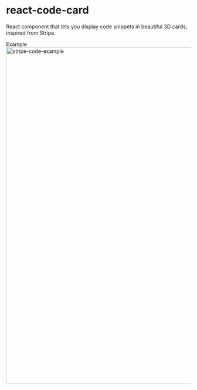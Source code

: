 # react-code-card

React component that lets you display code snippets in beautiful 3D cards, inspired from Stripe.

Example
<img width="915" alt="stripe-code-example" src="https://user-images.githubusercontent.com/13731210/61898499-144a8180-af37-11e9-85f0-ce7aac1a7c54.png">
